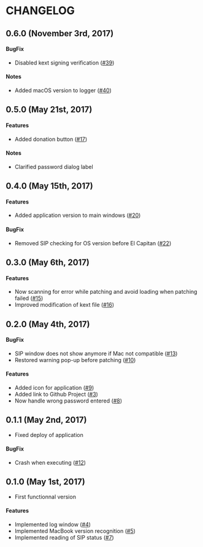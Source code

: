 # CHANGELOG
## 0.6.0 (November 3rd, 2017)
#### BugFix
* Disabled kext signing verification ([#39](https://github.com/julian-poidevin/MBPMid2010_GPUFix/issues/39))

#### Notes
* Added macOS version to logger ([#40](https://github.com/julian-poidevin/MBPMid2010_GPUFix/issues/40))

## 0.5.0 (May 21st, 2017)
#### Features
* Added donation button ([#17](https://github.com/julian-poidevin/MBPMid2010_GPUFix/issues/17))

#### Notes
* Clarified password dialog label

## 0.4.0 (May 15th, 2017)
#### Features
* Added application version to main windows ([#20](https://github.com/julian-poidevin/MBPMid2010_GPUFix/issues/20))

#### BugFix
* Removed SIP checking for OS version before El Capitan ([#22](https://github.com/julian-poidevin/MBPMid2010_GPUFix/issues/22))

## 0.3.0 (May 6th, 2017)
#### Features
* Now scanning for error while patching and avoid loading when patching failed ([#15](https://github.com/julian-poidevin/MBPMid2010_GPUFix/issues/15))
* Improved modification of kext file ([#16](https://github.com/julian-poidevin/MBPMid2010_GPUFix/issues/16))

## 0.2.0 (May 4th, 2017)
#### BugFix
* SIP window does not show anymore if Mac not compatible ([#13](https://github.com/julian-poidevin/MBPMid2010_GPUFix/issues/13))
* Restored warning pop-up before patching ([#10](https://github.com/julian-poidevin/MBPMid2010_GPUFix/issues/10))

#### Features
* Added icon for application ([#9](https://github.com/julian-poidevin/MBPMid2010_GPUFix/issues/9))
* Added link to Github Project ([#3](https://github.com/julian-poidevin/MBPMid2010_GPUFix/issues/3))
* Now handle wrong password entered ([#8](https://github.com/julian-poidevin/MBPMid2010_GPUFix/issues/8))

## 0.1.1 (May 2nd, 2017)
 * Fixed deploy of application
 
#### BugFix
* Crash when executing ([#12](https://github.com/julian-poidevin/MBPMid2010_GPUFix/issues/12))

## 0.1.0 (May 1st, 2017)
* First functionnal version

#### Features
* Implemented log window ([#4](https://github.com/julian-poidevin/MBPMid2010_GPUFix/issues/4))
* Implemented MacBook version recognition ([#5](https://github.com/julian-poidevin/MBPMid2010_GPUFix/issues/5))
* Implemented reading of SIP status ([#7](https://github.com/julian-poidevin/MBPMid2010_GPUFix/issues/7))

